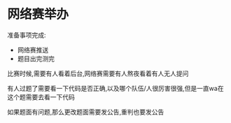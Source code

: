 

# 网络赛举办

准备事项完成:

- 网络赛推送
- 题目出完测完

比赛时候,需要有人看着后台,网络赛需要有人熬夜看着有人无人提问

有人过题了需要看一下代码是否正确,以及哪个队伍/人很厉害很强,但是一直wa在这个题需要去看一下代码

如果题面有问题,那么更改题面需要发公告,重判也要发公告